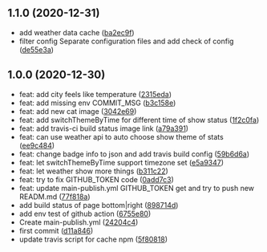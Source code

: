 ## 1.1.0 (2020-12-31)

* add weather data cache ([ba2ec9f](https://github.com/sinlov/sinlov/commit/ba2ec9f))
* filter config Separate configuration files and add check of config ([de55e3a](https://github.com/sinlov/sinlov/commit/de55e3a))



## 1.0.0 (2020-12-30)

* feat: add city feels like temperature ([2315eda](https://github.com/sinlov/sinlov/commit/2315eda))
* feat: add missing env COMMIT_MSG ([b3c158e](https://github.com/sinlov/sinlov/commit/b3c158e))
* feat: add new cat image ([3042e69](https://github.com/sinlov/sinlov/commit/3042e69))
* feat: add switchThemeByTime for different time of show status ([1f2c0fa](https://github.com/sinlov/sinlov/commit/1f2c0fa))
* feat: add travis-ci build status image link ([a79a391](https://github.com/sinlov/sinlov/commit/a79a391))
* feat: can use weather api to auto choose show theme of stats ([ee9c484](https://github.com/sinlov/sinlov/commit/ee9c484))
* feat: change badge info to json and add travis build config ([59b6d6a](https://github.com/sinlov/sinlov/commit/59b6d6a))
* feat: let switchThemeByTime support timezone set ([e5a9347](https://github.com/sinlov/sinlov/commit/e5a9347))
* feat: let weather show more things ([b311c22](https://github.com/sinlov/sinlov/commit/b311c22))
* feat: try to fix GITHUB_TOKEN code ([0add7c3](https://github.com/sinlov/sinlov/commit/0add7c3))
* feat: update main-publish.yml GITHUB_TOKEN get and try to push new READM.md ([77f818a](https://github.com/sinlov/sinlov/commit/77f818a))
* add build status of page bottom|right ([898714d](https://github.com/sinlov/sinlov/commit/898714d))
* add env test of github action ([6755e80](https://github.com/sinlov/sinlov/commit/6755e80))
* Create main-publish.yml ([24204c4](https://github.com/sinlov/sinlov/commit/24204c4))
* first commit ([d11a846](https://github.com/sinlov/sinlov/commit/d11a846))
* update travis script for cache npm ([5f80818](https://github.com/sinlov/sinlov/commit/5f80818))



